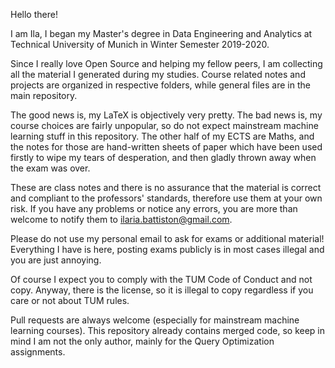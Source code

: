 Hello there!

I am Ila, I began my Master's degree in Data Engineering and Analytics at Technical University of Munich in Winter Semester 2019-2020. 

Since I really love Open Source and helping my fellow peers, I am collecting all the material I generated during my studies. Course related notes and projects are organized in respective folders, while general files are in the main repository. 

The good news is, my LaTeX is objectively very pretty. The bad news is, my course choices are fairly unpopular, so do not expect mainstream machine learning stuff in this repository. The other half of my ECTS are Maths, and the notes for those are hand-written sheets of paper which have been used firstly to wipe my tears of desperation, and then gladly thrown away when the exam was over.

These are class notes and there is no assurance that the material is correct and compliant to the professors' standards, therefore use them at your own risk. If you have any problems or notice any errors, you are more than welcome to notify them to ilaria.battiston@gmail.com.

Please do not use my personal email to ask for exams or additional material! Everything I have is here, posting exams publicly is in most cases illegal and you are just annoying.

Of course I expect you to comply with the TUM Code of Conduct and not copy. Anyway, there is the license, so it is illegal to copy regardless if you care or not about TUM rules.

Pull requests are always welcome (especially for mainstream machine learning courses). This repository already contains merged code, so keep in mind I am not the only author, mainly for the Query Optimization assignments.